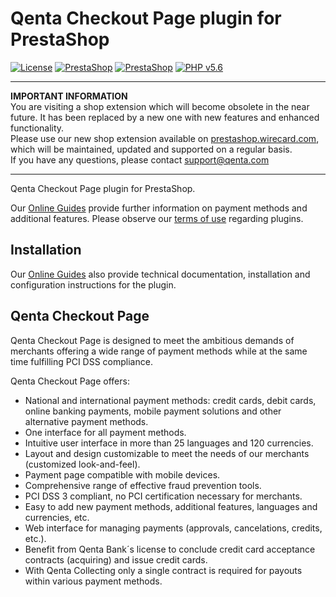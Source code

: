 # Qenta Checkout Page plugin for PrestaShop

[![License](https://img.shields.io/badge/license-GPLv2-blue.svg)](https://raw.githubusercontent.com/wirecard/prestashop-wcp/master/LICENSE)
[![PrestaShop](https://img.shields.io/badge/PrestaShop-v1.5.6.2-green.svg)](https://www.prestashop.com/)
[![PrestaShop](https://img.shields.io/badge/PrestaShop-v1.6.1.9-green.svg)](https://www.prestashop.com/)
[![PHP v5.6](https://img.shields.io/badge/php-v5.6-yellow.svg)](http://www.php.net)

----
**IMPORTANT INFORMATION**  
You are visiting a shop extension which will become obsolete in the near future. It has been replaced by a new one with new features and enhanced functionality.   
Please use our new shop extension available on [prestashop.wirecard.com](https://prestashop.wirecard.com), which will be maintained, updated and supported on a regular basis.  
If you have any questions, please contact support@qenta.com

----

Qenta Checkout Page plugin for PrestaShop. 

Our [Online Guides](https://guides.wirecard.at/) provide further information on payment methods and additional features. Please observe our [terms of use](https://guides.wirecard.at/shop_plugins:info#terms_of_use) regarding plugins.

## Installation
Our [Online Guides](https://guides.wirecard.at/shop_plugins:prestashop_wcp:start "Installation details") also provide technical documentation, installation and configuration instructions for the plugin.


## Qenta Checkout Page
Qenta Checkout Page is designed to meet the ambitious demands of merchants offering a wide range of payment methods while at the same time fulfilling PCI DSS compliance.

Qenta Checkout Page offers:
- National and international payment methods: credit cards, debit cards, online banking payments, mobile payment solutions and other alternative payment methods.
- One interface for all payment methods.
- Intuitive user interface in more than 25 languages and 120 currencies.
- Layout and design customizable to meet the needs of our merchants (customized look-and-feel).
- Payment page compatible with mobile devices.
- Comprehensive range of effective fraud prevention tools.
- PCI DSS 3 compliant, no PCI certification necessary for merchants.
- Easy to add new payment methods, additional features, languages and currencies, etc.
- Web interface for managing payments (approvals, cancelations, credits, etc.).
- Benefit from Qenta Bank´s license to conclude credit card acceptance contracts (acquiring) and issue credit cards.
- With Qenta Collecting only a single contract is required for payouts within various payment methods.
